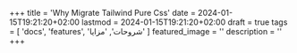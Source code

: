 +++
title = 'Why Migrate Tailwind Pure Css'
date = 2024-01-15T19:21:20+02:00
lastmod = 2024-01-15T19:21:20+02:00
draft = true
tags = [
    'docs',
    'features',
    'شروحات',
    'مزايا'
    ]
featured_image = ''
description = ''
+++
